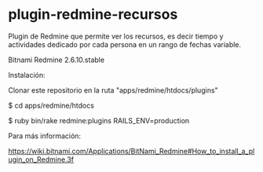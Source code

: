 # plugin-redmine-recursos
Plugin de Redmine que permite ver los recursos, es decir tiempo y actividades dedicado por cada persona en un rango de fechas variable.

Bitnami Redmine 2.6.10.stable

Instalación:

Clonar este repositorio en la ruta "apps/redmine/htdocs/plugins"

$ cd apps/redmine/htdocs

$ ruby bin/rake redmine:plugins RAILS_ENV=production


Para más información:

https://wiki.bitnami.com/Applications/BitNami_Redmine#How_to_install_a_plugin_on_Redmine.3f